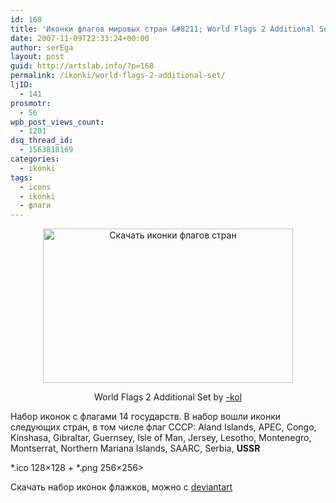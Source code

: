```yaml
---
id: 168
title: 'Иконки флагов мировых стран &#8211; World Flags 2 Additional Set'
date: 2007-11-09T22:33:24+00:00
author: serEga
layout: post
guid: http://artslab.info/?p=168
permalink: /ikonki/world-flags-2-additional-set/
ljID:
  - 141
prosmotr:
  - 56
wpb_post_views_count:
  - 1201
dsq_thread_id:
  - 1563818169
categories:
  - ikonki
tags:
  - icons
  - ikonki
  - флаги
---
```

<center>
  <a href="http://googledrive.com/host/0B9lHVSSSdxdxd0hjdUdmRzY3Tjg/world_flags.jpg"><img src="http://googledrive.com/host/0B9lHVSSSdxdxd0hjdUdmRzY3Tjg/world_flags.jpg" alt="Скачать иконки флагов стран" title="world_flags" width="400" height="247" class="alignnone size-full wp-image-860" /></a>
</center>

<p align="center">
  World Flags 2 Additional Set by <a href="http://-kol.deviantart.com/" title="deviantart">-kol</a>
</p>

Набор иконок с флагами 14 государств. В набор вошли иконки следующих стран, в том числе флаг СССР: Aland Islands, APEC, Congo, Kinshasa, Gibraltar, Guernsey, Isle of Man, Jersey, Lesotho, Montenegro, Montserrat, Northern Mariana Islands, SAARC, Serbia, **USSR**

\*.ico 128&#215;128 + \*.png 256&#215;256>

Скачать набор иконок флажков, можно с <a href="http://-kol.deviantart.com/art/World-Flags-2-Additional-Set-1-69078740" title="Скачать иконки" target="_blank">deviantart</a>